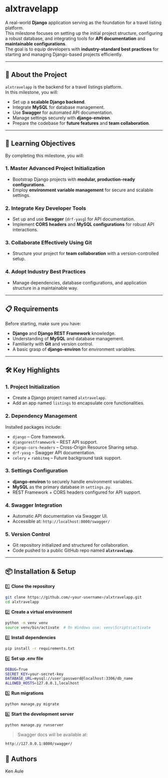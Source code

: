 # alxtravelapp

A real-world **Django** application serving as the foundation for a travel listing platform.  
This milestone focuses on setting up the initial project structure, configuring a robust database, and integrating tools for **API documentation** and **maintainable configurations**.  
The goal is to equip developers with **industry-standard best practices** for starting and managing Django-based projects efficiently.

---

## 🚀 About the Project

`alxtravelapp` is the backend for a travel listings platform.  
In this milestone, you will:

- Set up a **scalable Django backend**.
- Integrate **MySQL** for database management.
- Use **Swagger** for automated API documentation.
- Manage settings securely with **django-environ**.
- Prepare the codebase for **future features** and **team collaboration**.

---

## 🎯 Learning Objectives

By completing this milestone, you will:

### 1. Master Advanced Project Initialization
- Bootstrap Django projects with **modular, production-ready configurations**.
- Employ **environment variable management** for secure and scalable settings.

### 2. Integrate Key Developer Tools
- Set up and use **Swagger** (`drf-yasg`) for API documentation.
- Implement **CORS headers** and **MySQL configurations** for robust API interactions.

### 3. Collaborate Effectively Using Git
- Structure your project for **team collaboration** with a version-controlled setup.

### 4. Adopt Industry Best Practices
- Manage dependencies, database configurations, and application structure in a maintainable way.

---

## 📋 Requirements

Before starting, make sure you have:

- **Django** and **Django REST Framework** knowledge.
- Understanding of **MySQL** and database management.
- Familiarity with **Git** and version control.
- A basic grasp of **django-environ** for environment variables.

---

## 🛠️ Key Highlights

### **1. Project Initialization**
- Create a Django project named `alxtravelapp`.
- Add an app named `listings` to encapsulate core functionalities.

### **2. Dependency Management**
Installed packages include:
- `django` – Core framework.
- `djangorestframework` – REST API support.
- `django-cors-headers` – Cross-Origin Resource Sharing setup.
- `drf-yasg` – Swagger API documentation.
- `celery` + `rabbitmq` – Future background task support.

### **3. Settings Configuration**
- **django-environ** to securely handle environment variables.
- **MySQL** as the primary database in `settings.py`.
- REST Framework + CORS headers configured for API support.

### **4. Swagger Integration**
- Automatic API documentation via Swagger UI.
- Accessible at: `http://localhost:8000/swagger/`

### **5. Version Control**
- Git repository initialized and structured for collaboration.
- Code pushed to a public GitHub repo named **`alxtravelapp`**.

---

## 📦 Installation & Setup

1️⃣ **Clone the repository**
```bash
git clone https://github.com/<your-username>/alxtravelapp.git
cd alxtravelapp
```

2️⃣ **Create a virtual environment**
```bash
python -m venv venv
source venv/bin/activate  # On Windows use: venv\Scripts\activate
```

3️⃣ **Install dependencies**
```bash
pip install -r requirements.txt
```

4️⃣ **Set up .env file**
```bash
DEBUG=True
SECRET_KEY=your-secret-key
DATABASE_URL=mysql://user:password@localhost:3306/db_name
ALLOWED_HOSTS=127.0.0.1,localhost
```

5️⃣ **Run migrations**
```bash
python manage.py migrate
```

6️⃣ **Start the development server**
```bash
python manage.py runserver
```

> Swagger docs will be available at:

```arduino
http://127.0.0.1:8000/swagger/
```

## 👥 Authors
Ken Aule